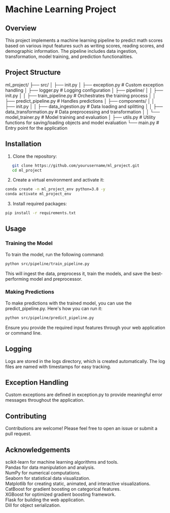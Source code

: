 # Machine Learning Project

## Overview
This project implements a machine learning pipeline to predict math scores based on various input features such as writing scores, reading scores, and demographic information. The pipeline includes data ingestion, transformation, model training, and prediction functionalities.

## Project Structure
ml_project/ ├── src/ │ ├── init.py │ ├── exception.py # Custom exception handling │ ├── logger.py # Logging configuration │ ├── pipeline/ │ │ ├── init.py │ │ ├── train_pipeline.py # Orchestrates the training process │ │ ├── predict_pipeline.py # Handles predictions │ ├── components/ │ │ ├── init.py │ │ ├── data_ingestion.py # Data loading and splitting │ │ ├── data_transformation.py # Data preprocessing and transformation │ │ └── model_trainer.py # Model training and evaluation │ ├── utils.py # Utility functions for saving/loading objects and model evaluation └── main.py # Entry point for the application


## Installation
1. Clone the repository:
```bash
   git clone https://github.com/yourusername/ml_project.git
   cd ml_project
   ```

2. Create a virtual environment and activate it:
```bash
conda create -n ml_project_env python=3.8 -y
conda activate ml_project_env
```

3. Install required packages:
```bash
pip install -r requirements.txt
```

## Usage
### Training the Model
To train the model, run the following command:
```bash
python src/pipeline/train_pipeline.py
```
This will ingest the data, preprocess it, train the models, and save the best-performing model and preprocessor.

### Making Predictions
To make predictions with the trained model, you can use the predict_pipeline.py. Here's how you can run it:
```bash
python src/pipeline/predict_pipeline.py
```
Ensure you provide the required input features through your web application or command line.

## Logging
Logs are stored in the logs directory, which is created automatically. The log files are named with timestamps for easy tracking.

## Exception Handling
Custom exceptions are defined in exception.py to provide meaningful error messages throughout the application.

## Contributing
Contributions are welcome! Please feel free to open an issue or submit a pull request.

## Acknowledgements
scikit-learn for machine learning algorithms and tools.<br> 
Pandas for data manipulation and analysis.<br> 
NumPy for numerical computations.<br> 
Seaborn for statistical data visualization.<br> 
Matplotlib for creating static, animated, and interactive visualizations.<br> 
CatBoost for gradient boosting on categorical features.<br> 
XGBoost for optimized gradient boosting framework.<br> 
Flask for building the web application.<br> 
Dill for object serialization.<br> 